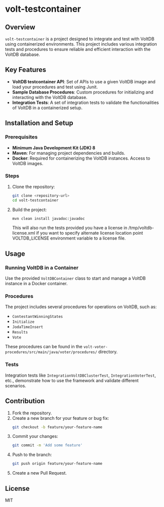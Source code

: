 # volt-testcontainer

## Overview
`volt-testcontainer` is a project designed to integrate and test with VoltDB using containerized environments. This project includes various integration tests and procedures to ensure reliable and efficient interaction with the VoltDB database.

## Key Features
- **VoltDB testcontainer API**: Set of APIs to use a given VoltDB image and load your procedures and test using Junit.
- **Sample Database Procedures**: Custom procedures for initializing and interacting with the VoltDB database.
- **Integration Tests**: A set of integration tests to validate the functionalities of VoltDB in a containerized setup.

## Installation and Setup
### Prerequisites
- **Minimum Java Development Kit (JDK) 8**
- **Maven**: For managing project dependencies and builds.
- **Docker**: Required for containerizing the VoltDB instances. Access to VoltDB images.

### Steps
1. Clone the repository:
    ```sh
    git clone <repository-url>
    cd volt-testcontainer
    ```

2. Build the project:
    ```sh
    mvn clean install javadoc:javadoc
    ```
   This will also run the tests provided you have a license in /tmp/voltdb-license.xml if you want to specify alternate license location point VOLTDB_LICENSE environment variable to a license file.

## Usage
### Running VoltDB in a Container
Use the provided `VoltDBContainer` class to start and manage a VoltDB instance in a Docker container.

### Procedures
The project includes several procedures for operations on VoltDB, such as:
- `ContestantWinningStates`
- `Initialize`
- `JodaTimeInsert`
- `Results`
- `Vote`

These procedures can be found in the `volt-voter-procedures/src/main/java/voter/procedures/` directory.

### Tests
Integration tests like `IntegrationVoltDBClusterTest`, `IntegrationVoterTest`, etc., demonstrate how to use the framework and validate different scenarios.

## Contribution
1. Fork the repository.
2. Create a new branch for your feature or bug fix:
    ```sh
    git checkout -b feature/your-feature-name
    ```
3. Commit your changes:
    ```sh
    git commit -m 'Add some feature'
    ```
4. Push to the branch:
    ```sh
    git push origin feature/your-feature-name
    ```
5. Create a new Pull Request.

## License
MIT
